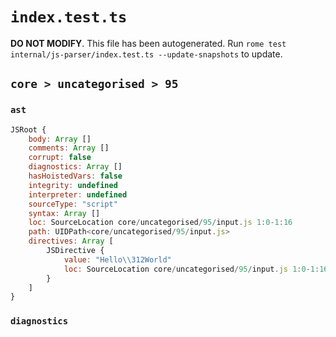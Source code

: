# `index.test.ts`

**DO NOT MODIFY**. This file has been autogenerated. Run `rome test internal/js-parser/index.test.ts --update-snapshots` to update.

## `core > uncategorised > 95`

### `ast`

```javascript
JSRoot {
	body: Array []
	comments: Array []
	corrupt: false
	diagnostics: Array []
	hasHoistedVars: false
	integrity: undefined
	interpreter: undefined
	sourceType: "script"
	syntax: Array []
	loc: SourceLocation core/uncategorised/95/input.js 1:0-1:16
	path: UIDPath<core/uncategorised/95/input.js>
	directives: Array [
		JSDirective {
			value: "Hello\\312World"
			loc: SourceLocation core/uncategorised/95/input.js 1:0-1:16
		}
	]
}
```

### `diagnostics`

```

```
